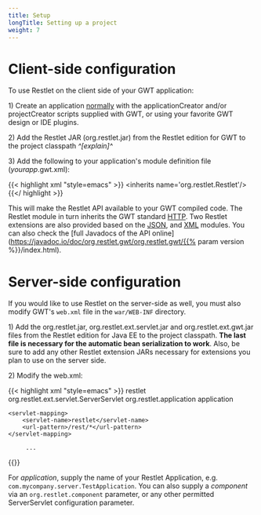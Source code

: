 ```yaml
---
title: Setup
longTitle: Setting up a project
weight: 7
---
```

# Client-side configuration

To use Restlet on the client side of your GWT application:

​1) Create an application
[normally](https://www.gwtproject.org/gettingstarted-v2.html)
with the applicationCreator and/or projectCreator scripts supplied with
GWT, or using your favorite GWT design or IDE plugins.

​2) Add the Restlet JAR (org.restlet.jar) from the Restlet edition for
GWT to the project classpath *^[explain]^*

​3) Add the following to your application's module definition file
(*yourapp*.gwt.xml):

{{< highlight xml "style=emacs" >}}    &lt;inherits name=&apos;org.restlet.Restlet&apos;/&gt;
{{</ highlight >}}

This will make the Restlet API available to your GWT compiled code.  The
Restlet module in turn inherits the GWT standard
[HTTP](https://www.gwtproject.org/javadoc/latest/com/google/gwt/http/client/package-summary.html).
Two Restlet extensions are also provided based on
the [JSON](https://www.gwtproject.org/javadoc/latest/com/google/gwt/json/client/package-summary.html),
and
[XML](https://www.gwtproject.org/javadoc/latest/com/google/gwt/xml/client/package-summary.html)
modules. You can also check the [full Javadocs of the API
online](https://javadoc.io/doc/org.restlet.gwt/org.restlet.gwt/{{% param version %}}/index.html).

# Server-side configuration

If you would like to use Restlet on the server-side as well, you must
also modify GWT's `web.xml` file in the `war/WEB-INF` directory. 

​1) Add the org.restlet.jar, org.restlet.ext.servlet.jar and
org.restlet.ext.gwt.jar files from the Restlet edition for Java EE to
the project classpath. **The last file is necessary for the automatic
bean serialization to work**. Also, be sure to add any other Restlet
extension JARs necessary for extensions you plan to use on the server
side.

​2) Modify the web.xml:

{{< highlight xml "style=emacs" >}}<?xml version="1.0" encoding="UTF-8"?>
<web-app>
    <servlet>
        <servlet-name>restlet</servlet-name>
        <servlet-class>org.restlet.ext.servlet.ServerServlet</servlet-class>
        <init-param>
          <param-name>org.restlet.application</param-name>
          <param-value>application</param-value>
        </init-param>
    </servlet>

    <servlet-mapping>
        <servlet-name>restlet</servlet-name>
        <url-pattern>/rest/*</url-pattern>
    </servlet-mapping>

         ...
</web-app>
{{</ highlight >}}

For *application*, supply the name of your Restlet Application, e.g.
`com.mycompany.server.TestApplication`.  You can also supply a
*component* via an `org.restlet.component` parameter, or any other
permitted ServerServlet configuration parameter.
